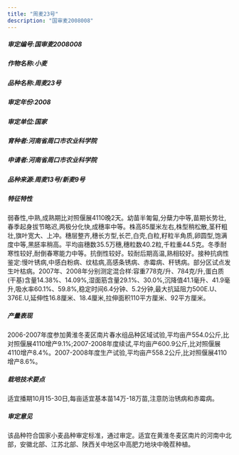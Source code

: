 ```yaml
---
title: "周麦23号"
description: "国审麦2008008"
---
```

##### 审定编号:国审麦2008008

##### 作物名称:小麦

##### 品种名称:周麦23号

##### 审定年份:2008

##### 审定单位:国家

##### 育种者:河南省周口市农业科学院

##### 申请者:河南省周口市农业科学院

##### 品种来源:周麦13号/新麦9号

##### 特征特性
弱春性,中熟,成熟期比对照偃展4110晚2天。幼苗半匍匐,分蘖力中等,苗期长势壮,春季起身拔节略迟,两极分化快,成穗率中等。株高85厘米左右,株型稍松散,茎秆粗壮,旗叶宽大、上冲。穗层整齐,穗长方型,长芒,白壳,白粒,籽粒半角质,卵圆型,饱满度中等,黑胚率稍高。平均亩穗数35.5万穗,穗粒数40.2粒,千粒重44.5克。冬季耐寒性较好,耐倒春寒能力中等。抗倒性较好。较耐后期高温,熟相较好。接种抗病性鉴定:慢叶锈病,中感白粉病、纹枯病,高感条锈病、赤霉病、秆锈病。部分区试点发生叶枯病。2007年、2008年分别测定混合样:容重778克/升、784克/升,蛋白质(干基)含量14.38%、14.09%,湿面筋含量29.1%、30.0%,沉降值41.1毫升、41.9毫升,吸水率60.1%、59.8%,稳定时间6.4分钟、5.2分钟,最大抗延阻力500E.U、376E.U,延伸性16.8厘米、18.4厘米,拉伸面积110平方厘米、92平方厘米。

##### 产量表现
2006-2007年度参加黄淮冬麦区南片春水组品种区域试验,平均亩产554.0公斤,比对照偃展4110增产9.1%;2007-2008年度续试,平均亩产600.9公斤,比对照偃展4110增产8.4%。2007-2008年度生产试验,平均亩产558.2公斤,比对照偃展4110增产8.6%。

##### 栽培技术要点
适宜播期10月15-30日,每亩适宜基本苗14万-18万苗,注意防治锈病和赤霉病。

##### 审定意见
该品种符合国家小麦品种审定标准，通过审定。适宜在黄淮冬麦区南片的河南中北部，安徽北部、江苏北部、陕西关中地区中高肥力地块中晚茬种植。
